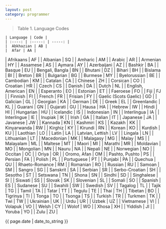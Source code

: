 ```yaml
---
layout: post 
category: programmer
---
```

<blockquote>
<p>Table 1. Language Codes</p>
</blockquote>

    | Language | Code |
    | :----: | :-----: | -----: |
    |  Abkhazian | AB | 
    |  Afar | AA | 
|  Afrikaans | AF | 
|  Albanian | SQ | 
|  Amharic | AM | 
|  Arabic | AR | 
|  Armenian | HY | 
|  Assamese | AS | 
|  Aymara | AY | 
|  Azerbaijani | AZ | 
|  Bashkir | BA | 
|  Basque | EU | 
|  Bengali, Bangla | BN | 
|  Bhutani | DZ | 
|  Bihari | BH | 
|  Bislama | BI | 
|  Breton | BR | 
|  Bulgarian | BG | 
|  Burmese | MY | 
|  Byelorussian | BE | 
|  Cambodian | KM | 
|  Catalan | CA | 
|  Chinese | ZH | 
|  Corsican | CO | 
|  Croatian | HR | 
|  Czech | CS | 
|  Danish | DA | 
|  Dutch | NL | 
|  English, American | EN | 
|  Esperanto | EO | 
|  Estonian | ET | 
|  Faeroese | FO | 
|  Fiji | FJ | 
|  Finnish | FI | 
|  French | FR | 
|  Frisian | FY | 
|  Gaelic (Scots Gaelic) | GD | 
|  Galician | GL | 
|  Georgian | KA | 
|  German | DE | 
|  Greek | EL | 
|  Greenlandic | KL | 
|  Guarani | GN | 
|  Gujarati | GU | 
|  Hausa | HA | 
|  Hebrew | IW | 
|  Hindi | HI | 
|  Hungarian | HU | 
|  Icelandic | IS | 
|  Indonesian | IN | 
|  Interlingua | IA | 
|  Interlingue | IE | 
|  Inupiak | IK | 
|  Irish | GA | 
|  Italian | IT | 
|  Japanese | JA | 
|  Javanese | JW | 
|  Kannada | KN | 
|  Kashmiri | KS | 
|  Kazakh | KK | 
|  Kinyarwanda | RW | 
|  Kirghiz | KY | 
|  Kirundi | RN | 
|  Korean | KO | 
|  Kurdish | KU | 
|  Laothian | LO | 
|  Latin | LA | 
|  Latvian, Lettish | LV | 
|  Lingala | LN | 
|  Lithuanian | LT | 
|  Macedonian | MK | 
|  Malagasy | MG | 
|  Malay | MS | 
|  Malayalam | ML | 
|  Maltese | MT | 
|  Maori | MI | 
|  Marathi | MR | 
|  Moldavian | MO | 
|  Mongolian | MN | 
|  Nauru | NA | 
|  Nepali | NE | 
|  Norwegian | NO | 
|  Occitan | OC | 
|  Oriya | OR | 
|  Oromo, Afan | OM | 
|  Pashto, Pushto | PS | 
|  Persian | FA | 
|  Polish | PL | 
|  Portuguese | PT | 
|  Punjabi | PA | 
|  Quechua | QU | 
|  Rhaeto-Romance | RM | 
|  Romanian | RO | 
|  Russian | RU | 
|  Samoan | SM | 
|  Sangro | SG | 
|  Sanskrit | SA | 
|  Serbian | SR | 
|  Serbo-Croatian | SH | 
|  Sesotho | ST | 
|  Setswana | TN | 
|  Shona | SN | 
|  Sindhi | SD | 
|  Singhalese | SI | 
|  Siswati | SS | 
|  Slovak | SK | 
|  Slovenian | SL | 
|  Somali | SO | 
|  Spanish | ES | 
|  Sudanese | SU | 
|  Swahili | SW | 
|  Swedish | SV | 
|  Tagalog | TL | 
|  Tajik | TG | 
|  Tamil | TA | 
|  Tatar | TT | 
|  Tegulu | TE | 
|  Thai | TH | 
|  Tibetan | BO | 
|  Tigrinya | TI | 
|  Tonga | TO | 
|  Tsonga | TS | 
|  Turkish | TR | 
|  Turkmen | TK | 
|  Twi | TW | 
|  Ukrainian | UK | 
|  Urdu | UR | 
|  Uzbek | UZ | 
|  Vietnamese | VI | 
|  Volapuk | VO | 
|  Welsh | CY | 
|  Wolof | WO | 
|  Xhosa | XH | 
|  Yiddish | JI | 
|  Yoruba | YO | 
|  Zulu | ZU | 



<p>{{ page.date | date_to_string }}</p>
